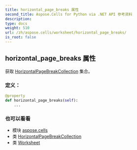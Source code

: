 ```yaml
---
title: horizontal_page_breaks 属性
second_title: Aspose.Cells for Python via .NET API 参考资料
description:
type: docs
weight: 510
url: /zh/aspose.cells/worksheet/horizontal_page_breaks/
is_root: false
---
```

## horizontal_page_breaks 属性

获取 [HorizontalPageBreakCollection](/cells/python-net/zh/aspose.cells/horizontalpagebreakcollection) 集合。
### 定义：
```python
@property
def horizontal_page_breaks(self):
    ...
```

### 也可以看看
* 模块 [aspose.cells](../../)
* 类 [HorizontalPageBreakCollection](/cells/python-net/zh/aspose.cells/horizontalpagebreakcollection)
* 类 [Worksheet](/cells/python-net/zh/aspose.cells/worksheet)
